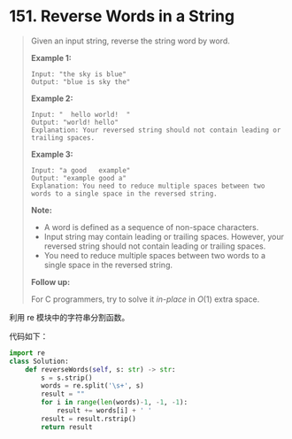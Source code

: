# 151. Reverse Words in a String

> Given an input string, reverse the string word by word.
>
>  
>
> **Example 1:**
>
> ```
> Input: "the sky is blue"
> Output: "blue is sky the"
> ```
>
> **Example 2:**
>
> ```
> Input: "  hello world!  "
> Output: "world! hello"
> Explanation: Your reversed string should not contain leading or trailing spaces.
> ```
>
> **Example 3:**
>
> ```
> Input: "a good   example"
> Output: "example good a"
> Explanation: You need to reduce multiple spaces between two words to a single space in the reversed string.
> ```
>
> 
>
> **Note:**
>
> - A word is defined as a sequence of non-space characters.
> - Input string may contain leading or trailing spaces. However, your reversed string should not contain leading or trailing spaces.
> - You need to reduce multiple spaces between two words to a single space in the reversed string.
>
>  
>
> **Follow up:**
>
> For C programmers, try to solve it *in-place* in *O*(1) extra space.

利用 re 模块中的字符串分割函数。

代码如下：

```python
import re
class Solution:
    def reverseWords(self, s: str) -> str:
        s = s.strip()
        words = re.split('\s+', s)
        result = ""
        for i in range(len(words)-1, -1, -1):
            result += words[i] + ' '
        result = result.rstrip()
        return result
```

